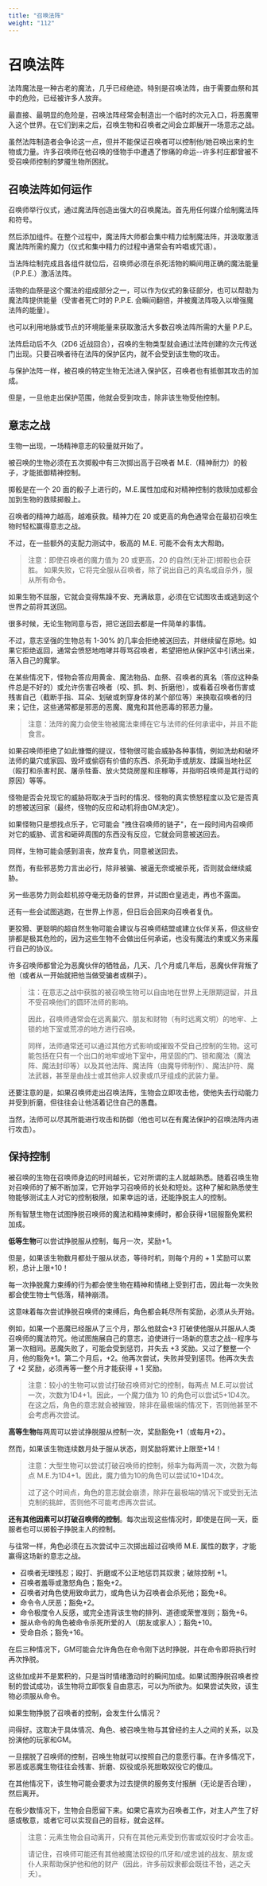 ```yaml
---
title: "召唤法阵"
weight: "112"
---
```

# 召唤法阵

法阵魔法是一种古老的魔法，几乎已经绝迹。特别是召唤法阵，由于需要血祭和其中的危险，已经被许多人放弃。

最直接、最明显的危险是，召唤法阵经常会制造出一个临时的次元入口，将恶魔带入这个世界。在它们到来之后，召唤生物和召唤者之间会立即展开一场意志之战。

虽然法阵制造者会争论这一点，但并不能保证召唤者可以控制他/她召唤出来的生物或力量。许多召唤师在他召唤的怪物手中遭遇了惨痛的命运--许多村庄都曾被不受召唤师控制的梦魇生物所困扰。

## 召唤法阵如何运作

召唤师举行仪式，通过魔法阵创造出强大的召唤魔法。首先用任何媒介绘制魔法阵和符号。

然后添加组件。在整个过程中，魔法阵大师都会集中精力绘制魔法阵，并汲取激活魔法阵所需的魔力（仪式和集中精力的过程中通常会有吟唱或咒语）。

当法阵绘制完成且各组件就位后，召唤师必须在杀死活物的瞬间用正确的魔法能量（P.P.E.）激活法阵。

活物的血祭是这个魔法的组成部分之一，可以作为仪式的象征部分，也可以帮助为魔法阵提供能量（受害者死亡时的 P.P.E. 会瞬间翻倍，并被魔法阵吸入以增强魔法阵的能量）。

也可以利用地脉或节点的环境能量来获取激活大多数召唤法阵所需的大量 P.P.E。

法阵启动后不久（2D6 近战回合），召唤的生物类型就会通过法阵创建的次元传送门出现。只要召唤者待在法阵的保护区内，就不会受到该生物的攻击。

与保护法阵一样，被召唤的特定生物无法进入保护区，召唤者也有抵御其攻击的加成。

但是，一旦他走出保护范围，他就会受到攻击，除非该生物受他控制。

## 意志之战

生物一出现，一场精神意志的较量就开始了。

被召唤的生物必须在五次掷骰中有三次掷出高于召唤者 M.E.（精神耐力）的骰子，才能抵御精神控制。

掷骰是在一个 20 面的骰子上进行的，M.E.属性加成和对精神控制的救赎加成都会加到生物的救赎掷骰上。

召唤者的精神力越高，越难获救。精神力在 20 或更高的角色通常会在最初召唤生物时轻松赢得意志之战。

不过，在一些额外的支配力测试中，极高的 M.E. 可能不会有太大帮助。

> 注意：即使召唤者的魔力值为 20 或更高，20 的自然(无补正)掷骰也会获胜。
> 如果失败，它将完全服从召唤者，除了说出自己的真名或自杀外，服从所有命令。

如果生物不屈服，它就会变得焦躁不安、充满敌意，必须在它试图攻击或逃到这个世界之前将其送回。

很多时候，无论生物同意与否，把它送回去都是一件简单的事情。

不过，意志坚强的生物总有 1-30% 的几率会拒绝被送回去，并继续留在原地。如果它拒绝返回，通常会愤怒地咆哮并辱骂召唤者，希望把他从保护区中引诱出来，落入自己的魔掌。

在某些情况下，怪物会答应用黄金、魔法物品、血祭、召唤者的真名（答应这种条件总是不好的）或允许伤害召唤者（咬、抓、刺、折磨他），或看着召唤者伤害或残害自己（截断手指、耳朵、划破或刺穿身体的某个部位等）来换取召唤者的归来；记住，这些通常都是邪恶的恶魔、魔鬼和其他恶毒的邪恶力量。

> 注意：法阵的魔力会使生物被魔法束缚在它与法师的任何承诺中，并且不能食言。

如果召唤师拒绝了如此慷慨的提议，怪物很可能会威胁各种事情，例如洗劫和破坏法师的巢穴或家园、毁坏或偷窃有价值的东西、杀死助手或朋友、蹂躏当地社区（殴打和杀害村民、屠杀牲畜、放火焚烧房屋和庄稼等，并指明召唤师是其行动的原因）等等。

怪物是否会兑现它的威胁将取决于当时的情况、怪物的真实愤怒程度以及它是否真的想被送回家（最终，怪物的反应和动机将由GM决定）。

如果怪物只是想找点乐子，它可能会 "拽住召唤师的链子"，在一段时间内召唤师对它的威胁、谎言和砸碎周围的东西没有反应，它就会同意被送回去。

同样，生物可能会感到沮丧，放弃复仇，同意被送回去。

然而，有些邪恶势力言出必行，除非被骗、被逼无奈或被杀死，否则就会继续威胁。

另一些恶势力则会趁机掠夺毫无防备的世界，并试图仓皇逃走，再也不露面。

还有一些会试图逃跑，在世界上作恶，但日后会回来向召唤者复仇。

更狡猾、更聪明的超自然生物可能会建议与召唤师结盟或建立伙伴关系，但这些安排都是极其危险的，因为这些生物不会做出任何承诺，也没有魔法约束或义务来履行自己的协议。

许多召唤师都曾沦为恶魔伙伴的牺牲品，几天、几个月或几年后，恶魔伙伴背叛了他（或者从一开始就把他当做受骗者或棋子）。

> 注：在意志之战中获胜的被召唤生物可以自由地在世界上无限期逗留，并且不受召唤他们的圆环法师的影响。
>
> 因此，召唤师通常会在远离巢穴、朋友和财物（有时远离文明）的地牢、上锁的地下室或荒凉的地方进行召唤。
> 
> 同样，法师通常还可以通过其他方式影响或摧毁不受自己控制的生物。这可能包括在只有一个出口的地牢或地下室中，用坚固的门、锁和魔法（魔法阵、魔法封印等）以及其他法阵、魔法阵（由魔导师制作）、魔法护符、魔法武器，甚至是由战士或其他非人奴隶或爪牙组成的武装力量。

还要注意的是，如果召唤师走出召唤法阵，生物会立即攻击他，使他失去行动能力并受到折磨，但往往会让他活着记住自己的愚蠢。

当然，法师可以尽其所能进行攻击和防御（他也可以在有魔法保护的召唤法阵内进行攻击）。

## 保持控制

被召唤的生物在召唤师身边的时间越长，它对所谓的主人就越熟悉。随着召唤生物对召唤师的了解不断加深，它开始学习召唤师的长处和短处。这种了解和熟悉使生物能够测试主人对它的控制极限，如果幸运的话，还能挣脱主人的控制。

所有智慧生物在试图挣脱召唤师的魔法和精神束缚时，都会获得+1屈服豁免累积加成。

**低等生物**可以尝试挣脱服从控制，每月一次，奖励+1。

但是，如果该生物数月都处于服从状态，等待时机，则每个月的 + 1 奖励可以累积，总计上限+10！

每一次挣脱魔力束缚的行为都会使生物在精神和情绪上受到打击，因此每一次失败都会使生物士气低落，精神崩溃。

这意味着每次尝试挣脱召唤师的束缚后，角色都会耗尽所有奖励，必须从头开始。

例如，如果一个恶魔已经服从了三个月，那么他就会+3 打破使他服从并服从人类召唤师的魔法符咒。他试图施展自己的意志，迫使进行一场新的意志之战--程序与第一次相同。恶魔失败了，可能会受到惩罚，并失去 +3 奖励。又过了整整一个月，他的豁免+1。第二个月后，+2。他再次尝试，失败并受到惩罚。他再次失去了 +2 奖励，必须再等一整个月才能获得 + 1 奖励。

> 注意：较小的生物可以尝试打破召唤师对它的控制，每两点 M.E.可以尝试一次，次数为1D4+1。因此，一个魔力值为 10 的角色可以尝试5+1D4次。在这之后，角色的意志就会被摧毁，除非在最极端的情况下，否则他甚至不会考虑再次尝试。

**高等生物**每两周可以尝试挣脱服从控制一次，奖励豁免+1（或每月+2）。

然而，如果该生物连续数月处于服从状态，则奖励将累计上限至+14！

> 注意：大型生物可以尝试打破召唤师的控制，频率为每两周一次，次数为每点 M.E.为1D4+1。因此，魔力值为10的角色可以尝试10+1D4次。
> 
> 过了这个时间点，角色的意志就会崩溃，除非在最极端的情况下或受到无法克制的挑衅，否则他不可能考虑再次尝试。

**还有其他因素可以打破召唤师的控制**。每次出现这些情况时，即使是在同一天，臣服者也可以掷骰子挣脱主人的控制。

与往常一样，角色必须在五次尝试中三次掷出超过召唤师 M.E. 属性的数字，才能赢得这场新的意志之战。

- 召唤者无理残忍；殴打、折磨或不公正地惩罚其奴隶；破除控制 +1。
- 召唤者羞辱或激怒角色；豁免+2。
- 召唤者对角色使用致命武力，或角色认为召唤者会杀死他；豁免+8。
- 命令令人厌恶；豁免+2。
- 命令极度令人反感，或完全违背该生物的排列、道德或荣誉准则；豁免+6。
- 服从命令的角色被命令杀死所爱的人（朋友或家人）；豁免+10。
- 受命自杀；豁免+16。

在后三种情况下，GM可能会允许角色在命令刚下达时挣脱，并在命令即将执行时再次挣脱。

这些加成并不是累积的，只是当时情绪激动时的瞬间加成。如果试图挣脱召唤者控制的尝试成功，该生物将立即恢复自由意志，可以为所欲为。如果尝试失败，该生物必须服从命令。

如果生物挣脱了召唤者的控制，会发生什么情况？

问得好。这取决于具体情况、角色、被召唤生物与其曾经的主人之间的关系，以及扮演他的玩家和GM。

一旦摆脱了召唤师的控制，召唤生物就可以按照自己的意愿行事。在许多情况下，邪恶或恶魔生物往往会残害、折磨、奴役或杀死胆敢奴役它的傻瓜。

在其他情况下，该生物可能会要求为过去提供的服务支付报酬（无论是否合理），然后离开。

在极少数情况下，生物会自愿留下来。如果它喜欢为召唤者工作，对主人产生了好感或敬意，或者它可以实现自己的目标，就会这样。

> 注意：元素生物会自动离开，只有在其他元素受到伤害或奴役时才会攻击。
> 
> 请记住，召唤师可能还有其他被魔法奴役的爪牙和/或忠诚的战友、朋友或仆人来帮助保护他和他的财产（因此，许多前奴隶都会既往不咎，逃之夭夭）。
